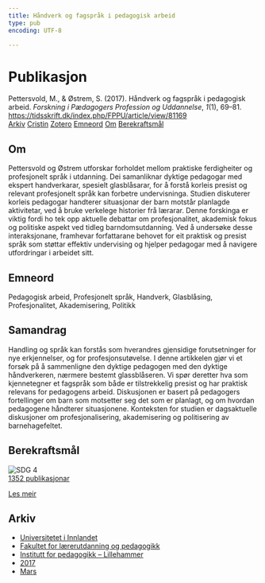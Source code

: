 ```yaml
---
title: Håndverk og fagspråk i pedagogisk arbeid
type: pub
encoding: UTF-8

---
```

<h1>Publikasjon</h1>
<article id="csl-bib-container-ZITGVZ7P" class="csl-bib-container">
  <div class="csl-bib-body"> <div class="csl-entry">Pettersvold, M., &#38; Østrem, S. (2017). Håndverk og fagspråk i pedagogisk arbeid. <i>Forskning i Pædagogers Profession og Uddannelse</i>, <i>1</i>(1), 69–81. <a href="https://tidsskrift.dk/index.php/FPPU/article/view/81169">https://tidsskrift.dk/index.php/FPPU/article/view/81169</a></div> </div>
  <div class="csl-bib-buttons">
    <a href="#taxonomy-article-ZITGVZ7P" alt="archive" class="csl-bib-button">Arkiv</a>
    <a href="https://app.cristin.no/results/show.jsf?id=1457008" alt="Cristin" class="csl-bib-button">Cristin</a>
    <a href="http://zotero.org/groups/5881554/items/ZITGVZ7P" alt="Zotero" class="csl-bib-button">Zotero</a>
    <a href="#keywords-article-ZITGVZ7P" alt="keywords" class="csl-bib-button">Emneord</a>
    <a href="#about-article-ZITGVZ7P" alt="about_pub" class="csl-bib-button">Om</a>
    <a href="#sdg-article-ZITGVZ7P" alt="sdg" class="csl-bib-button">Berekraftsmål</a>
  </div>
  <div id="csl-bib-meta-container-ZITGVZ7P"></div>
</article>
<div id="csl-bib-meta-ZITGVZ7P" class="csl-bib-meta">
  <article id="about-article-ZITGVZ7P" class="about_pub-article">
    <h1>Om</h1>
    Pettersvold og Østrem utforskar forholdet mellom praktiske ferdigheiter og profesjonelt språk i utdanning. Dei samanliknar dyktige pedagogar med ekspert handverkarar, spesielt glasblåsarar, for å forstå korleis presist og relevant profesjonelt språk kan forbetre undervisninga. Studien diskuterer korleis pedagogar handterer situasjonar der barn motstår planlagde aktivitetar, ved å bruke verkelege historier frå lærarar. Denne forskinga er viktig fordi ho tek opp aktuelle debattar om profesjonalitet, akademisk fokus og politiske aspekt ved tidleg barndomsutdanning. Ved å undersøke desse interaksjonane, framhevar forfattarane behovet for eit praktisk og presist språk som støttar effektiv undervising og hjelper pedagogar med å navigere utfordringar i arbeidet sitt.
  </article>
  <article id="keywords-article-ZITGVZ7P" class="keywords-article">
    <h1>Emneord</h1>
    Pedagogisk arbeid, Profesjonelt språk, Handverk, Glasblåsing, Profesjonalitet, Akademisering, Politikk
  </article>
  <article id="abstract-article-ZITGVZ7P" class="abstract-article">
    <h1>Samandrag</h1>
    Handling og språk kan forstås som hverandres gjensidige forutsetninger for nye erkjennelser, og for profesjonsutøvelse. I denne artikkelen gjør vi et forsøk på å sammenligne den dyktige pedagogen med den dyktige håndverkeren, nærmere bestemt glassblåseren. Vi spør deretter hva som kjennetegner et fagspråk som både er tilstrekkelig presist og har praktisk relevans for pedagogens arbeid. Diskusjonen er basert på pedagogers fortellinger om barn som motsetter seg det som er planlagt, og om hvordan pedagogene håndterer situasjonene. Konteksten for studien er dagsaktuelle diskusjoner om profesjonalisering, akademisering og politisering av barnehagefeltet.
  </article>
  <article id="sdg-article-ZITGVZ7P" class="sdg-article">
    <h1>Berekraftsmål</h1>
    <div class="sdg-container"><div id="sdg4" class="sdg">
        <img src="{{< params subfolder >}}images/sdg/sdg04_nn.png" class="image" alt="SDG 4">
        <div class="sdg-overlay">
          <a href="/nn/archive/?key=?sdg=4#archive" class="sdg-publication-count"><span>1352</span> publikasjonar</a>
          <p><a href="https://fn.no/om-fn/fns-baerekraftsmaal/god-utdanning?lang=nno-NO" class="sdg-read-more">Les meir</a></p>
        </div>
      </div></div>
  </article>
  <article id="taxonomy-article-ZITGVZ7P" class="taxonomy-article">
    <h1>Arkiv</h1>
    <ul>
      <li>
        <a href="/nn/archive/?key=3DCRN523">Universitetet i Innlandet</a>
      </li>
      <li>
        <a href="/nn/archive/?key=WYNZA47F">Fakultet for lærerutdanning og pedagogikk</a>
      </li>
      <li>
        <a href="/nn/archive/?key=L8MA547R">Institutt for pedagogikk – Lillehammer</a>
      </li>
      <li>
        <a href="/nn/archive/?key=HCCH4BKG">2017</a>
      </li>
      <li>
        <a href="/nn/archive/?key=B67PEMVC">Mars</a>
      </li>
    </ul>
  </article>
</div>
